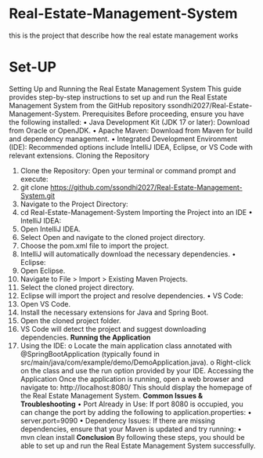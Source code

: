 # Real-Estate-Management-System
this is the project that describe how the real estate management  works 
# Set-UP
Setting Up and Running the Real Estate Management System
This guide provides step-by-step instructions to set up and run the Real Estate Management System from the GitHub repository ssondhi2027/Real-Estate-Management-System.
Prerequisites
Before proceeding, ensure you have the following installed:
•	Java Development Kit (JDK 17 or later): Download from Oracle or OpenJDK.
•	Apache Maven: Download from Maven for build and dependency management.
•	Integrated Development Environment (IDE): Recommended options include IntelliJ IDEA, Eclipse, or VS Code with relevant extensions.
Cloning the Repository
1.	Clone the Repository: Open your terminal or command prompt and execute:
2.	git clone https://github.com/ssondhi2027/Real-Estate-Management-System.git
3.	Navigate to the Project Directory:
4.	cd Real-Estate-Management-System
Importing the Project into an IDE
•	IntelliJ IDEA:
1.	Open IntelliJ IDEA.
2.	Select Open and navigate to the cloned project directory.
3.	Choose the pom.xml file to import the project.
4.	IntelliJ will automatically download the necessary dependencies.
•	Eclipse:
1.	Open Eclipse.
2.	Navigate to File > Import > Existing Maven Projects.
3.	Select the cloned project directory.
4.	Eclipse will import the project and resolve dependencies.
•	VS Code:
1.	Open VS Code.
2.	Install the necessary extensions for Java and Spring Boot.
3.	Open the cloned project folder.
4.	VS Code will detect the project and suggest downloading dependencies.
**Running the Application**
1.	Using the IDE:
o	Locate the main application class annotated with @SpringBootApplication (typically found in src/main/java/com/example/demo/DemoApplication.java).
o	Right-click on the class and use the run option provided by your IDE.
Accessing the Application
Once the application is running, open a web browser and navigate to:
http://localhost:8080/
This should display the homepage of the Real Estate Management System.
**Common Issues & Troubleshooting**
•	Port Already in Use: If port 8080 is occupied, you can change the port by adding the following to application.properties:
•	server.port=9090
•	Dependency Issues: If there are missing dependencies, ensure that your Maven is updated and try running:
•	mvn clean install
**Conclusion**
By following these steps, you should be able to set up and run the Real Estate Management System successfully. 

